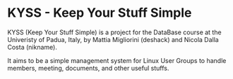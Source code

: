 KYSS - Keep Your Stuff Simple
======================

KYSS (Keep Your Stuff Simple) is a project for the DataBase course at the Univeristy of Padua, Italy,
by Mattia Migliorini (deshack) and Nicola Dalla Costa (nikname).

It aims to be a simple management system for Linux User Groups to handle members, meeting, documents,
and other useful stuffs.